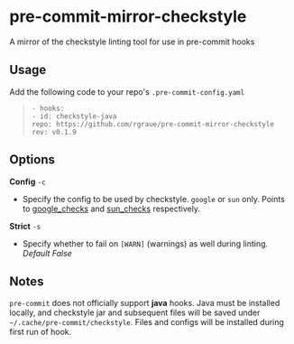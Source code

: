 # pre-commit-mirror-checkstyle

A mirror of the checkstyle linting tool for use in pre-commit hooks

## Usage

Add the following code to your repo's `.pre-commit-config.yaml`

> `- hooks:`  
`- id: checkstyle-java`  
`repo: https://github.com/rgraue/pre-commit-mirror-checkstyle`  
`rev: v0.1.9`

## Options

**Config** `-c`
- Specify the config to be used by checkstyle. `google` or `sun` only. Points to [google_checks](https://raw.githubusercontent.com/checkstyle/checkstyle/master/src/main/resources/google_checks.xml) and [sun_checks](https://raw.githubusercontent.com/checkstyle/checkstyle/master/src/main/resources/sun_checks.xml) respectively.

**Strict** `-s`
- Specify whether to fail on `[WARN]` (warnings) as well during linting. *Default False*


## Notes

`pre-commit` does not officially support **java** hooks. Java must be installed locally, and checkstyle jar and subsequent files will be saved under `~/.cache/pre-commit/checkstyle`. Files and configs will be installed during first run of hook.
